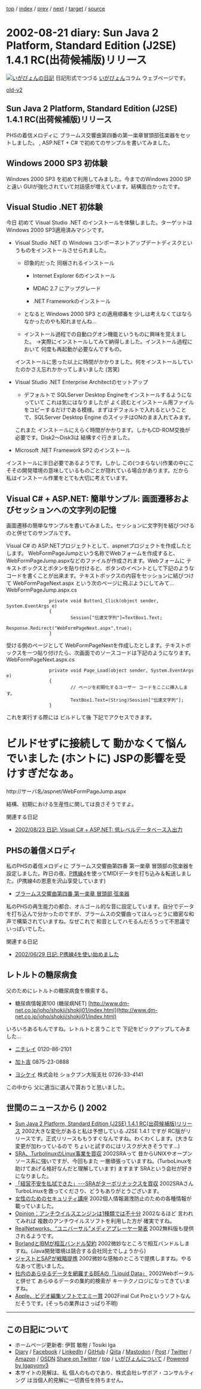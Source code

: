 [top](../index.html) 
 / [index](index.html) 
 / [prev](ig020820.html) 
 / [next](ig020823.html) 
 / [target](https://www.igapyon.jp/igapyon/diary/2002/ig020821.html) 
 / [source](https://github.com/igapyon/diary/blob/master/2002/ig020821.src.md) 

2002-08-21 diary: Sun Java 2 Platform, Standard Edition (J2SE) 1.4.1 RC(出荷候補版)リリース
=====================================================================================================
[![いがぴょんの日記](https://www.igapyon.jp/igapyon/diary/images/iga202308_128.jpg "いがぴょん")](https://www.igapyon.jp/igapyon/diary/memo/memoigapyon.html) 日記形式でつづる [いがぴょん](https://www.igapyon.jp/igapyon/diary/memo/memoigapyon.html)コラム ウェブページです。

[old-v2](ig020821-orig.html)

## Sun Java 2 Platform, Standard Edition (J2SE) 1.4.1 RC(出荷候補版)リリース

PHSの着信メロディに ブラームス交響曲第四番の第一楽章冒頭部弦楽器をセットしました。 , ASP.NET + C# で初めてのサンプルを書いてみました。


## Windows 2000 SP3 初体験

Windows 2000 SP3 を初めて利用してみました。今までのWindows 2000 SPと違い
GUIが強化されていて対話感が増えています。結構面白かったです。

## Visual Studio .NET 初体験

今日 初めて Visual Studio .NET のインストールを体験しました。ターゲットは
Windows 2000 SP3適用済みマシンです。

* Visual Studio .NET の Windows コンポーネントアップデートディスクというものをインストールさせられました。
  
  * 印象的だった 同梱されるインストール
    
    * Internet Explorer 6のインストール
      
    * MDAC 2.7 にアップグレード
      
    * .NET Frameworkのインストール
    

    
  * となると Windows 2000 SP3 との適用順番を 少しは考えなくてはならなかったのやも知れませんね…
    
  * インストール過程での自動ログオン機能というものに興味を覚えました。
    →実際にインストールしてみて納得しました。インストール過程において 何度も再起動が必要なんですもの。
  

  インストールに思った以上に時間がかかりました。何をインストールしていたのかさえ忘れかかってしまいました
  (苦笑)
  
* Visual Studio .NET Enterprise Architectのセットアップ
  
  * デフォルトで SQLServer Desktop Engineをインストールするようになっていて これは気にはなりましたが よく読むとインストール用ファイルをコピーするだけである模様。まずはデフォルトで入れるということで、SQLServer Desktop Engine のスイッチはONのまま入れてみます。
  

  これまた インストールにえらく時間がかかります。しかもCD-ROM交換が必要です。Disk2～Disk3は
  結構すぐ行きました。
  
* Microsoft .NET Framework SP2 のインストール

インストールに半日必要であるようです。しかし この(つまらない)作業の中にこそその開発環境の意味しているものごとが隠れている場合があります。だから 私はインストール作業をとても大切に考えています。

## Visual C# + ASP.NET: 簡単サンプル: 画面遷移およびセッションへの文字列の記憶

画面遷移の簡単なサンプルを書いてみました。セッションに文字列を結びつけるのと併せてのサンプルです。

Visual C# の ASP.NETプロジェクトとして、aspnetプロジェクトを作成したとします。
WebFormPageJumpという名称でWebフォームを作成すると、WebFormPageJump.aspxなどのファイルが作成されます。Webフォームに テキストボックスとボタンを貼り付けると、ボタンのイベントとして下記のようなコードを書くことが出来ます。テキストボックスの内容をセッションに結びつけて
WebFormPageNext.aspx という次のページに飛ぶようにしてみて…
WebFormPageJump.aspx.cs

```
                private void Button1_Click(object sender, System.EventArgs e)
                {
                        Session["伝達文字列"]=TextBox1.Text;
                        Response.Redirect("WebFormPageNext.aspx",true);
                }
```


受ける側のページとして WebFormPageNextを作成したとします。テキストボックスを一つ貼り付けたら、次画面でのソースコードは下記のようになります。
WebFormPageNext.aspx.cs

```
                private void Page_Load(object sender, System.EventArgs e)
                {
                        // ページを初期化するユーザー コードをここに挿入します。
                        TextBox1.Text=(String)Session["伝達文字列"];
                }
```


これを実行する際には ビルドして後 下記でアクセスできます。
# ビルドせずに接続して 動かなくて悩んでいました (ホントに) JSPの影響を受けすぎだなぁ。
http://サーバ名/aspnet/WebFormPageJump.aspx

結構、初期における生産性に関しては良さそうですよ。

関連する日記

* [2002/08/23 日記: Visual C# + ASP.NET: 低レベルデータベース入出力](ig020823.html)

## PHSの着信メロディ

私のPHSの着信メロディに ブラームス交響曲第四番 第一楽章 冒頭部の弦楽器を設定しました。昨日の夜、[P携線4](http://www.tdk.co.jp/tjbbi01/bbi11500.htm)を使ってMIDIデータを打ち込み＆転送しました。(P携線4の恩恵を沢山享受しています)

* [ブラームス交響曲第四番 第一楽章 冒頭部 弦楽器](../images/sound/BrahmsS4M1.mid)

私のPHSの再生能力の都合、オルゴール的な音に設定しています。自分でデータを打ち込んで分かったのですが、ブラームスの交響曲ってほんっとうに緻密な和声で構築されていますね。なぜこれで 和音としてハモるんだろうって不思議でいっぱいでした。

関連する日記

* [2002/06/29 日記: P携線4を使い始めました](ig020629.html)

## レトルトの糖尿病食

父のためにレトルトの糖尿病食を検索する。

* 糖尿病情報源100 (糖尿病NET)
  [http://www.dm-net.co.jp/joho/shokji/shokji01/index.html](http://www.dm-net.co.jp/joho/shokji/shokji01/index.html)

いろいろあるもんですね。レトルトと言うことで 下記をピックアップしてみました…

* [ニチレイ](http://www.dm-net.co.jp/head_in/nichirei/index.html)
  0120-86-2101
  
* [加ト吉](http://www.katokichi.co.jp/syohin/medical/healthy/healthy.htm)
  0875-23-0888
  
* [ヨシケイ](http://www.yoshikei-dvlp.co.jp/healthy/9902.html)
  株式会社 ショクブン大阪支社 0726-33-4141

この中から 父に適当に選んで貰おうと思いました。

## 世間のニュースから () 2002

* [Sun Java 2 Platform, Standard Edition (J2SE) 1.4.1 RC(出荷候補版)リリース](http://java.sun.com/j2se/1.4.1/ja/index.html)  2002大きな変化があると私は予想している J2SE 1.4.1 ですが RC版がリリースです。正式リリースももうすぐなんですね。わくわくします。(大きな変更が加わっているので ちょいと試すのにはリスクが大きそうです…)
* [SRA、TurbolinuxのLinux事業を買収](http://www.zdnet.co.jp/news/0208/20/njbt_06.html)  2002SRAって 昔からUNIXやオープンソース系に強いですが、今回もまた 一層頑張っていますね。(TurboLinuxを助けてあげる格好なんだと理解しています) ますます SRAという会社が好きになりました。
* [「経営不安を払拭できた」---SRAがターボリナックスを買収](http://biztech.nikkeibp.co.jp/wcs/show/leaf?CID=onair/biztech/comp/202126)  2002SRAさん TurboLinuxを救ってくださり、どうもありがとうございます。
* [女性のためのセキュリティ講座](http://premium.nikkeibp.co.jp/security/column/index02_06.shtml)  2002個人情報漏洩防止のための各種情報が載っていました。
* [Opinion：アンチウイルスエンジンは1種類では不十分](http://www.zdnet.co.jp/enterprise/0208/16/op_02.html)  2002なるほど 言われてみれば 複数のアンチウイルスソフトを利用した方が 確実ですね。
* [RealNetworks、“ユニバーサル”メディアプレーヤー発表](http://www.zdnet.co.jp/news/0208/21/nebt_04.html)  2002無料版も提供されるようです。
* [BorlandとIBMが相互バンドル契約](http://www.zdnet.co.jp/news/0208/20/nebt_11.html)  2002微妙なところで相互バンドルしますね。(Java開発環境は競合する会社同士でしょうから)
* [ジャストとSAPが戦略提携](http://www.zdnet.co.jp/news/0208/20/njbt_07.html)  2002微妙な感触のところで提携しますね。やるなあって思いました。
* [社内のあらゆるデータを網羅するBEAの「Liquid Data」](http://www.zdnet.co.jp/news/0208/21/nebt_13.html)  2002Webポータルと併せて あらゆるデータの集約的検索が キーテクノロジになってきていますね。
* [Apple、ビデオ編集ソフトでエミー賞](http://www.zdnet.co.jp/news/0208/21/nebt_14.html)  2002Final Cut Proというソフトなんだそうです。(そっちの業界はさっぱり不明)


----------------------------------------------------------------------------------------------------

## この日記について

* ホームページ更新者: 伊賀 敏樹 / Tosiki Iga
* [Diary](https://www.igapyon.jp/igapyon/diary/) / [Facebook](https://www.facebook.com/igapyon) / [LinkedIn](https://www.linkedin.com/in/toshikiiga) / [GitHub](https://github.com/igapyon) / [Qiita](https://qiita.com/igapyon) / [Mastodon](https://social.vivaldi.net/@igapyon) / [Post](https://post.news/igapyon) / [Twitter](https://twitter.com/ToshikiIga) / [Amazon](https://www.amazon.co.jp/%E4%BC%8A%E8%B3%80-%E6%95%8F%E6%A8%B9/e/B004LTQWCQ) / [OSDN](https://ja.osdn.net/users/iga/)
[Share on Twitter](https://twitter.com/intent/tweet?hashtags=igapyon%2Cdiary%2C%E3%81%84%E3%81%8C%E3%81%B4%E3%82%87%E3%82%93&text=Sun+Java+2+Platform%2C+Standard+Edition+%28J2SE%29+1.4.1+RC%28%E5%87%BA%E8%8D%B7%E5%80%99%E8%A3%9C%E7%89%88%29%E3%83%AA%E3%83%AA%E3%83%BC%E3%82%B9&url=https%3A%2F%2Fwww.igapyon.jp%2Figapyon%2Fdiary%2F2002%2Fig020821.html) / [top](../index.html) / [いがぴょんについて](https://www.igapyon.jp/igapyon/diary/memo/memoigapyon.html) / [Powered by Igapyonv3](https://github.com/igapyon/igapyonv3)
* 本サイトの見解は、私 個人のものであり、株式会社レザボア・コンサルティング は当個人的見解に一切責任を持ちません。 
